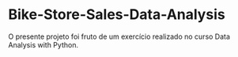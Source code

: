 # Bike-Store-Sales-Data-Analysis


O presente projeto foi fruto de um exercício realizado no curso Data Analysis with Python.
